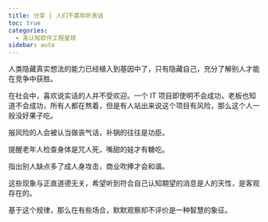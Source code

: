 ```yaml
---
title: 分享 | 人们不喜欢听真话
toc: true
categories: 
  - 高认知软件工程星球
sidebar: auto
---
```


人类隐藏真实想法的能力已经植入到基因中了，只有隐藏自己，充分了解别人才能在竞争中获胜。

在社会中，喜欢说实话的人并不受欢迎。一个 IT 项目即使明不会成功，老板也知道不会成功，所有人都在熬着，但是有人站出来说这个项目有风险，那么这个人一般没好果子吃。

报风险的人会被认当做丧气话，补锅的往往是功臣。

提醒老年人检查身体是咒人死，嘴甜的娃才有糖吃。

指出别人缺点多了成人身攻击，商业吹捧才会和谐。

这些现象与正直道德无关，希望听到符合自己认知期望的消息是人的天性，是客观存在的。

基于这个规律，那么在有些场合，默默观察却不评价是一种智慧的象征。